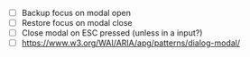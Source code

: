 - [ ] Backup focus on modal open
- [ ] Restore focus on modal close
- [ ] Close modal on ESC pressed (unless in a input?)
- [ ] https://www.w3.org/WAI/ARIA/apg/patterns/dialog-modal/